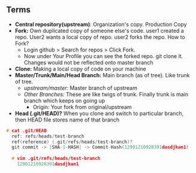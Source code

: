 ## Terms
- **Central repository(upstream)**: Organization's copy. Production Copy
- **Fork:** Own duplicated copy of someone else's code. user1 created a repo. User2 wants a local copy of repo. user2 forks the repo. How to Fork?    
  - Login github > Search for repos > Click Fork.
  - Now under Your Profile you can see the forked repo. git clone it. Changes would not be reflected onto master branch
- **Clone:**    Making a local copy of code on your machine 
- **Master/Trunk/Main/Head Branch:** Main branch (as of tree). Like trunk of tree. 
  - _upstream/master:_    Master branch of upstream
  - _Other Branches:_ These are like twigs of trunk. Finally trunk is main branch which keeps on going up    
    - Origin: Your fork from original/upstream
- **Head (.git/HEAD)?**  When you clone and switch to particular branch, then HEAD file stores name of that branch
```c
# cat .git/HEAD 
  ref: refs/heads/test-branch
  ref(reference) (.git/refs/heads/test-branch)? 
  git commit -> |SHA-1-HASH| -> Commit-Hash(12901210928391dasdjkan1)     //ref is a file storing hash of recent commit on checkout branch
  
  # vim .git/refs/heads/test-branch
    12901210928391dasdjkan1
```        
